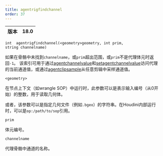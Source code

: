 ```yaml
---
title: agentrigfindchannel
order: 37
---
```

| 版本 | 18.0 |
| --- | --- |

`int  agentrigfindchannel(<geometry>geometry, int prim, string channelname)`

如果在骨骼中未找到`channelname`，或`prim`超出范围，或`prim`不是代理体元时返回`-1`。
该索引可用于通过[agentchannelvalue](agentchannelvalue.html "返回代理体元通道的当前值")和[setagentchannelvalue](setagentvalue.html "覆盖代理体元通道的值")访问代理的当前通道值，或通过[agentclipsample](agentclipsample.html "在指定时间采样代理动画剪辑的通道值")从任意剪辑中采样通道值。

`<geometry>`

在节点上下文（如wrangle SOP）中运行时，此参数可以是表示输入编号（从0开始）的整数，用于读取几何体。

或者，该参数可以是指定几何文件（例如`.bgeo`）的字符串。在Houdini内部运行时，可以是`op:/path/to/sop`引用。

`prim`

体元编号。

`channelname`

代理骨骼中通道的名称。
